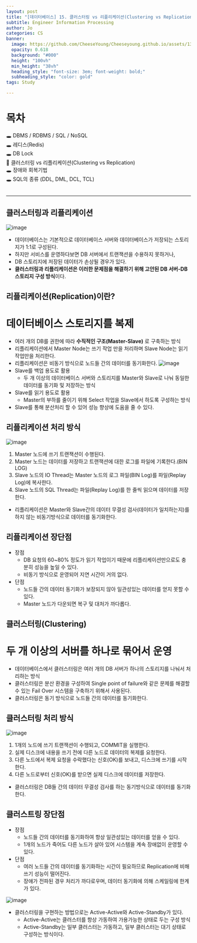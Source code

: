 ```yaml
---
layout: post
title: "[데이터베이스] 15. 클러스터링 vs 리플리케이션(Clustering vs Replication)"
subtitle: Engineer Information Processing
author: Jo
categories: CS
banner:
  image: https://github.com/CheeseYoung/Cheeseyoung.github.io/assets/132384527/47fdd527-65d6-4434-8746-18ea596e58dd
  opacity: 0.618
  background: "#000"
  height: "100vh"
  min_height: "38vh"
  heading_style: "font-size: 3em; font-weight: bold;"
  subheading_style: "color: gold"
tags: Study

---
```


# 목차
🕳 DBMS / RDBMS / SQL / NoSQL <br>
🕳 레디스(Redis) <br>
🕳 DB Lock <br>
📌 클러스터링 vs 리플리케이션(Clustering vs Replication) <br>
🕳 장애와 회복기법 <br>
🕳 SQL의 종류 (DDL, DML, DCL, TCL) <br>
<br>
<hr>

## 클러스터링과 리플리케이션
![image](https://github.com/CheeseYoung/Cheeseyoung.github.io/assets/132384527/47fdd527-65d6-4434-8746-18ea596e58dd)
- 데이터베이스는 기본적으로 데이터베이스 서버와 데이터베이스가 저장되는 스토리지가 1:1로 구성된다.
- 하지만 서비스를 운영하다보면 DB 서버에서 트랜잭션을 수용하지 못하거나,
- DB 스토리지에 저장된 데이터가 손상될 경우가 있다.
- **클러스터링과 리플리케이션은 이러한 문제점을 해결하기 위해 고안된 DB 서버-DB 스토리지 구성 방식**이다.


## 리플리케이션(Replication)이란?
# 데이터베이스 스토리지를 복제
- 여러 개의 DB를 권한에 따라 **수직적인 구조(Master-Slave)** 로 구축하는 방식
- 리플리케이션에서 Master Node는 쓰기 작업 만을 처리하며 Slave Node는 읽기 작업만을 처리한다.
- 리플리케이션은 비동기 방식으로 노드들 간의 데이터를 동기화한다.
![image](https://github.com/CheeseYoung/Cheeseyoung.github.io/assets/132384527/a1eb4d4c-b432-4c86-819a-944daf780137)
- Slave를 백업 용도로 활용
  - 두 개 이상의 데이터베이스 서버와 스토리지를 Master와 Slave로 나눠 동일한 데이터를 동기화 및 저장하는 방식
- Slave를 읽기 용도로 활용
  - Master의 부하를 줄이기 위해 Select 작업을 Slave에서 하도록 구성하는 방식
- Slave를 통해 분산처리 할 수 있어 성능 향상에 도움을 줄 수 있다.

## 리플리케이션 처리 방식
![image](https://github.com/CheeseYoung/Cheeseyoung.github.io/assets/132384527/0bd8919f-2365-469f-96ca-aad09dc03ee2)
1. Master 노드에 쓰기 트랜잭션이 수행된다.
2. Master 노드는 데이터를 저장하고 트랜잭션에 대한 로그를 파일에 기록한다.(BIN LOG)
3. Slave 노드의 IO Thread는 Master 노드의 로그 파일(BIN Log)를 파일(Replay Log)에 복사한다.
4. Slave 노드의 SQL Thread는 파일(Replay Log)를 한 줄씩 읽으며 데이터를 저장한다.

- 리플리케이션은 Master와 Slave간의 데이터 무결성 검사(데이터가 일치하는지)를 하지 않는 비동기방식으로 데이터를 동기화한다.
 
## 리플리케이션 장단점
- 장점
  - DB 요청의 60~80% 정도가 읽기 작업이기 때문에 리플리케이션만으로도 충분히 성능을 높일 수 있다.
  - 비동기 방식으로 운영되어 지연 시간이 거의 없다.
- 단점
  - 노드들 간의 데이터 동기화가 보장되지 않아 일관성있는 데이터를 얻지 못할 수 있다.
  - Master 노드가 다운되면 복구 및 대처가 까다롭다.

## 클러스터링(Clustering)
# 두 개 이상의 서버를 하나로 묶어서 운영
- 데이터베이스에서 클러스터링은 여러 개의 DB 서버가 하나의 스토리지를 나눠서 처리하는 방식
- 클러스터링은 분산 환경을 구성하여 Single point of failure와 같은 문제를 해결할 수 있는 Fail Over 시스템을 구축하기 위해서 사용된다.
- 클러스터링은 동기 방식으로 노드들 간의 데이터를 동기화한다.

## 클러스터링 처리 방식
![image](https://github.com/CheeseYoung/Cheeseyoung.github.io/assets/132384527/4bbdb971-3c41-4588-a3a1-3d4681da6124)
1. 1개의 노드에 쓰기 트랜잭션이 수행되고, COMMIT을 실행한다.
2. 실제 디스크에 내용을 쓰기 전에 다른 노드로 데이터의 복제를 요청한다.
3. 다른 노드에서 복제 요청을 수락했다는 신호(OK)를 보내고, 디스크에 쓰기를 시작한다.
4. 다른 노드로부터 신호(OK)를 받으면 실제 디스크에 데이터를 저장한다.

- 클러스터링은 DB들 간의 데이터 무결성 검사를 하는 동기방식으로 데이터를 동기화한다.

## 클러스트링 장단점
- 장점
  - 노드들 간의 데이터를 동기화하여 항상 일관성있는 데이터를 얻을 수 있다.
  - 1개의 노드가 죽어도 다른 노드가 살아 있어 시스템을 계속 장애없이 운영할 수 있다.
- 단점
  - 여러 노드들 간의 데이터를 동기화하는 시간이 필요하므로 Replication에 비해 쓰기 성능이 떨어진다.
  - 장애가 전파된 경우 처리가 까다로우며, 데이터 동기화에 의해 스케일링에 한계가 있다.

![image](https://github.com/CheeseYoung/Cheeseyoung.github.io/assets/132384527/222108c8-2030-4310-b7a8-72cbd6aedf9f)
- 클러스터링을 구현하는 방법으로는 Active-Active와 Active-Standby가 있다.
  - Active-Active는 클러스터를 항상 가동하여 가용가능한 상태로 두는 구성 방식
  - Active-Standby는 일부 클러스터는 가동하고, 일부 클러스터는 대기 상태로 구성하는 방식이다.
















